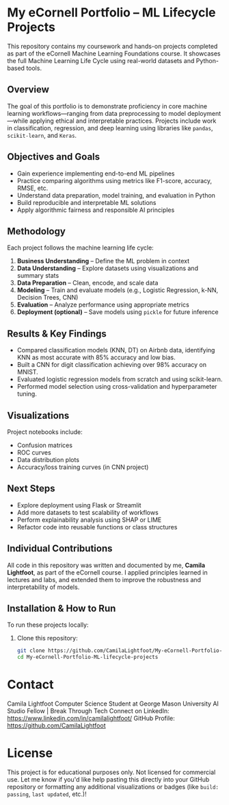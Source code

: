 # My eCornell Portfolio – ML Lifecycle Projects

This repository contains my coursework and hands-on projects completed as part of the eCornell Machine Learning Foundations course. It showcases the full Machine Learning Life Cycle using real-world datasets and Python-based tools.


## Overview

The goal of this portfolio is to demonstrate proficiency in core machine learning workflows—ranging from data preprocessing to model deployment—while applying ethical and interpretable practices. Projects include work in classification, regression, and deep learning using libraries like `pandas`, `scikit-learn`, and `Keras`.

## Objectives and Goals

- Gain experience implementing end-to-end ML pipelines
- Practice comparing algorithms using metrics like F1-score, accuracy, RMSE, etc.
- Understand data preparation, model training, and evaluation in Python
- Build reproducible and interpretable ML solutions
- Apply algorithmic fairness and responsible AI principles

## Methodology

Each project follows the machine learning life cycle:

1. **Business Understanding** – Define the ML problem in context
2. **Data Understanding** – Explore datasets using visualizations and summary stats
3. **Data Preparation** – Clean, encode, and scale data
4. **Modeling** – Train and evaluate models (e.g., Logistic Regression, k-NN, Decision Trees, CNN)
5. **Evaluation** – Analyze performance using appropriate metrics
6. **Deployment (optional)** – Save models using `pickle` for future inference

## Results & Key Findings

- Compared classification models (KNN, DT) on Airbnb data, identifying KNN as most accurate with 85% accuracy and low bias.
- Built a CNN for digit classification achieving over 98% accuracy on MNIST.
- Evaluated logistic regression models from scratch and using scikit-learn.
- Performed model selection using cross-validation and hyperparameter tuning.

## Visualizations

Project notebooks include:
- Confusion matrices
- ROC curves
- Data distribution plots
- Accuracy/loss training curves (in CNN project)

## Next Steps

- Explore deployment using Flask or Streamlit
- Add more datasets to test scalability of workflows
- Perform explainability analysis using SHAP or LIME
- Refactor code into reusable functions or class structures

## Individual Contributions

All code in this repository was written and documented by me, **Camila Lightfoot**, as part of the eCornell course. I applied principles learned in lectures and labs, and extended them to improve the robustness and interpretability of models.

## Installation & How to Run

To run these projects locally:

1. Clone this repository:
   ```bash
   git clone https://github.com/CamilaLightfoot/My-eCornell-Portfolio-ML-lifecycle-projects.git
   cd My-eCornell-Portfolio-ML-lifecycle-projects

# Contact
Camila Lightfoot
Computer Science Student at George Mason University
AI Studio Fellow | Break Through Tech
Connect on LinkedIn: https://www.linkedin.com/in/camilalightfoot/
GitHub Profile: https://github.com/CamilaLightfoot

# License
This project is for educational purposes only. Not licensed for commercial use.
Let me know if you'd like help pasting this directly into your GitHub repository or formatting any additional visualizations or badges (like `build: passing`, `last updated`, etc.)!
